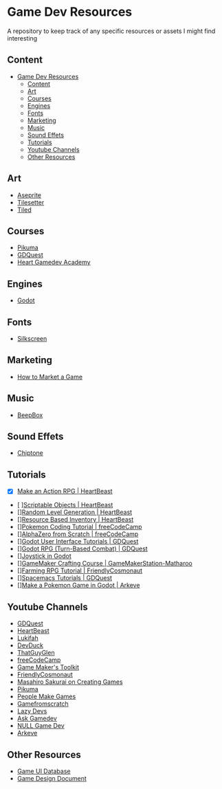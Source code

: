 # Game Dev Resources
A repository to keep track of any specific resources or assets I might find interesting

## Content
- [Game Dev Resources](#game-dev-resources)
  - [Content](#content)
  - [Art](#art)
  - [Courses](#courses)
  - [Engines](#engines)
  - [Fonts](#fonts)
  - [Marketing](#marketing)
  - [Music](#music)
  - [Sound Effets](#sound-effets)
  - [Tutorials](#tutorials)
  - [Youtube Channels](#youtube-channels)
  - [Other Resources](#other-resources)
## Art
- [Aseprite](https://www.aseprite.org/)
- [Tilesetter](https://www.tilesetter.org/)
- [Tiled](https://www.mapeditor.org/)

## Courses
- [Pikuma](https://pikuma.com/)
- [GDQuest](https://www.gdquest.com/)
- [Heart Gamedev Academy](https://heartbeast-gamedev-school.teachable.com/)

## Engines 
- [Godot](https://godotengine.org/)

## Fonts 
- [Silkscreen](https://fonts.google.com/specimen/Silkscreen?query=silks)

## Marketing
- [How to Market a Game](https://howtomarketagame.com/)

## Music 
- [BeepBox](https://www.beepbox.co/)

## Sound Effets
- [Chiptone](https://sfbgames.itch.io/chiptone)

## Tutorials
- [X] [Make an Action RPG | HeartBeast](https://www.youtube.com/playlist?list=PL9FzW-m48fn2SlrW0KoLT4n5egNdX-W9a)
- [ ][Scriptable Objects | HeartBeast](https://www.youtube.com/playlist?list=PL9FzW-m48fn22pwEJA4vSLoYjmN5Q2tvJ)
- [][Random Level Generation | HeartBeast](https://www.youtube.com/playlist?list=PL9FzW-m48fn1te9MJgxmmaiKtOytFIRo3)
- [][Resource Based Inventory | HeartBeast](https://www.youtube.com/playlist?list=PL9FzW-m48fn0x1k7q7wFR6UQa-Dzt3TTZ)
- [][Pokemon Coding Tutorial | freeCodeCamp](https://www.youtube.com/watch?v=gx_qorHxBpI&t=25s)
- [][AlphaZero from Scratch | freeCodeCamp](https://www.youtube.com/watch?v=wuSQpLinRB4&t=1713s)
- [][Godot User Interface Tutorials | GDQuest](https://www.youtube.com/playlist?list=PLhqJJNjsQ7KGXNbfsUHJbb5-s2Tujtjt4)
- [][Godot RPG (Turn-Based Combat) | GDQuest](https://www.youtube.com/playlist?list=PLhqJJNjsQ7KHaAQcGij5SmOPpFjrDTHUq)
- [][Joystick in Godot](https://www.youtube.com/playlist?list=PLhqJJNjsQ7KHaAQcGij5SmOPpFjrDTHUq)
- [][GameMaker Crafting Course | GameMakerStation-Matharoo](https://www.youtube.com/playlist?list=PLUEcBPiXnlBwNjhLWzJAQJ78deyXRIIZl)
- [][Farming RPG Tutorial | FriendlyCosmonaut](https://www.youtube.com/playlist?list=PLSFMekK0JFgzbFfj1vAsyluKTymnBiriY)
- [][Spacemacs Tutorials | GDQuest](https://www.youtube.com/playlist?list=PLhqJJNjsQ7KFkMVBunWWzFD8SlH714qm4)
- [][Make a Pokemon Game in Godot | Arkeve](https://www.youtube.com/playlist?list=PLY1jY0hbmKxAya3z6YBuQ3gGNB6Sg137r)

## Youtube Channels
- [GDQuest](https://www.youtube.com/@Gdquest)
- [HeartBeast](https://www.youtube.com/@uheartbeast)
- [Lukifah](https://www.youtube.com/@Lukifah/playlists)
- [DevDuck](https://www.youtube.com/@DevDuck)
- [ThatGuyGlen](https://www.youtube.com/@ThatGuyGlen)
- [freeCodeCamp](https://www.youtube.com/@freecodecamp)
- [Game Maker's Toolkit](https://www.youtube.com/@GMTK)
- [FriendlyCosmonaut](https://www.youtube.com/@FriendlyCosmonaut)
- [Masahiro Sakurai on Creating Games](https://www.youtube.com/@sora_sakurai_en)
- [Pikuma](https://www.youtube.com/@pikuma)
- [People Make Games](https://www.youtube.com/@PeopleMakeGames)
- [Gamefromscratch](https://www.youtube.com/@gamefromscratch)
- [Lazy Devs](https://www.youtube.com/@LazyDevs)
- [Ask Gamedev](https://www.youtube.com/@AskGamedev)
- [NULL Game Dev](https://www.youtube.com/@NULLGameDev)
- [Arkeve](https://www.youtube.com/@Arkeve)

## Other Resources
- [Game UI Database](https://www.gameuidatabase.com/)
- [Game Design Document](https://www.gamedesigning.org/learn/game-design-document/)
